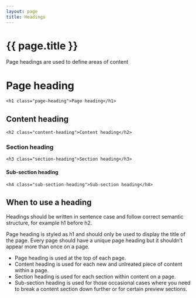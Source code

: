 ```yaml
---
layout: page
title: Headings
---
```


# {{ page.title }}

Page headings are used to define areas of content

<h1 class="page-heading">Page heading</h1>

    <h1 class="page-heading">Page heading</h1>

<h2 class="content-heading">Content heading</h2>

    <h2 class="content-heading">Content heading</h2>

<h3 class="section-heading">Section heading</h3>

    <h3 class="section-heading">Section heading</h3>

<h4 class="sub-section-heading">Sub-section heading</h4>

    <h4 class="sub-section-heading">Sub-section heading</h4>


## When to use a heading

Headings should be written in sentence case and follow correct semantic structure, for example h1 before h2.

Page heading is styled as h1 and should only be used to display the title of the page. Every page should have a unique page heading but it shouldn’t appear more than once on a page.

* Page heading is used at the top of each page.
* Content heading is used for each new and unlreated piece of content within a page.
* Section heading is used for each section within content on a page.
* Sub-section heading is used for those occasional cases where you need to break a content section down further or for certain preview sections.